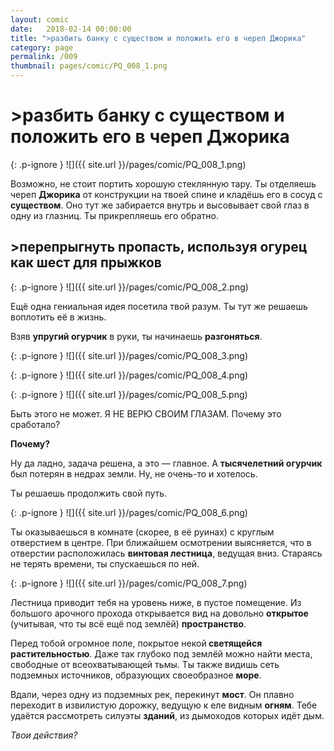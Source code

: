 ```yaml
---
layout: comic
date:   2018-02-14 00:00:00 
title: ">разбить банку с существом и положить его в череп Джорика"
category: page
permalink: /009
thumbnail: pages/comic/PQ_008_1.png
---
```

# >разбить банку с существом и положить его в череп Джорика

{: .p-ignore }
![]({{ site.url }}/pages/comic/PQ_008_1.png)

Возможно, не стоит портить хорошую стеклянную тару. Ты отделяешь череп <strong>Джорика</strong> от конструкции на твоей спине и кладёшь его в сосуд с <strong>существом</strong>. Оно тут же забирается внутрь и высовывает свой глаз в одну из глазниц. Ты прикрепляешь его обратно.

## >перепрыгнуть пропасть, используя огурец как шест для прыжков

{: .p-ignore }
![]({{ site.url }}/pages/comic/PQ_008_2.png)

Ещё одна гениальная идея посетила твой разум. Ты тут же решаешь воплотить её в жизнь.

Взяв <strong>упругий огурчик</strong> в руки, ты начинаешь <strong>разгоняться</strong>.

{: .p-ignore }
![]({{ site.url }}/pages/comic/PQ_008_3.png)

{: .p-ignore }
![]({{ site.url }}/pages/comic/PQ_008_4.png)

{: .p-ignore }
![]({{ site.url }}/pages/comic/PQ_008_5.png)

Быть этого не может. Я НЕ ВЕРЮ СВОИМ ГЛАЗАМ. Почему это сработало?

<strong>Почему?</strong>

Ну да ладно, задача решена, а это — главное. А <strong>тысячелетний огурчик</strong> был потерян в недрах земли. Ну, не очень-то и хотелось.

Ты решаешь продолжить свой путь.

{: .p-ignore }
![]({{ site.url }}/pages/comic/PQ_008_6.png)

Ты оказываешься в комнате (скорее, в её руинах) с круглым отверстием в центре. При ближайшем осмотрении выясняется, что в отверстии расположилась <strong>винтовая лестница</strong>, ведущая вниз. Стараясь не терять времени, ты спускаешься по ней.

{: .p-ignore }
![]({{ site.url }}/pages/comic/PQ_008_7.png)

Лестница приводит тебя на уровень ниже, в пустое помещение. Из большого арочного прохода открывается вид на довольно <strong>открытое</strong> (учитывая, что ты всё ещё под землёй) <strong>пространство</strong>.

Перед тобой огромное поле, покрытое некой<strong> светящейся растительностью</strong>. Даже так глубоко под землёй можно найти места, свободные от всеохватывающей тьмы. Ты также видишь сеть подземных источников, образующих своеобразное <strong>море</strong>.

Вдали, через одну из подземных рек, перекинут <strong>мост</strong>. Он плавно переходит в извилистую дорожку, ведущую к еле видным <strong>огням</strong>. Тебе удаётся рассмотреть силуэты <strong>зданий</strong>, из дымоходов которых идёт дым.

<em>Твои действия?</em>
